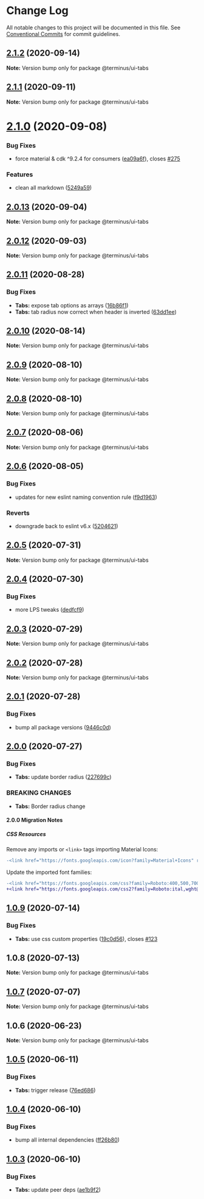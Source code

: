 # Change Log

All notable changes to this project will be documented in this file.
See [Conventional Commits](https://conventionalcommits.org) for commit guidelines.

## [2.1.2](https://github.com/GetTerminus/terminus-oss/compare/@terminus/ui-tabs@2.1.1...@terminus/ui-tabs@2.1.2) (2020-09-14)

**Note:** Version bump only for package @terminus/ui-tabs





## [2.1.1](https://github.com/GetTerminus/terminus-oss/compare/@terminus/ui-tabs@2.1.0...@terminus/ui-tabs@2.1.1) (2020-09-11)

**Note:** Version bump only for package @terminus/ui-tabs





# [2.1.0](https://github.com/GetTerminus/terminus-oss/compare/@terminus/ui-tabs@2.0.13...@terminus/ui-tabs@2.1.0) (2020-09-08)


### Bug Fixes

* force material & cdk ^9.2.4 for consumers ([ea09a6f](https://github.com/GetTerminus/terminus-oss/commit/ea09a6ff88a1ea239fe0e24cb011abfb3ffc8908)), closes [#275](https://github.com/GetTerminus/terminus-oss/issues/275)


### Features

* clean all markdown ([5249a59](https://github.com/GetTerminus/terminus-oss/commit/5249a59486be63b6d9a0be7a801defb9b6adcedc))





## [2.0.13](https://github.com/GetTerminus/terminus-oss/compare/@terminus/ui-tabs@2.0.12...@terminus/ui-tabs@2.0.13) (2020-09-04)

**Note:** Version bump only for package @terminus/ui-tabs





## [2.0.12](https://github.com/GetTerminus/terminus-oss/compare/@terminus/ui-tabs@2.0.11...@terminus/ui-tabs@2.0.12) (2020-09-03)

**Note:** Version bump only for package @terminus/ui-tabs

## [2.0.11](https://github.com/GetTerminus/terminus-oss/compare/@terminus/ui-tabs@2.0.10...@terminus/ui-tabs@2.0.11) (2020-08-28)

### Bug Fixes

* **Tabs:** expose tab options as arrays ([16b86f1](https://github.com/GetTerminus/terminus-oss/commit/16b86f1aca2ec6f374f37abd88b9aeab5f1adf99))
* **Tabs:** tab radius now correct when header is inverted ([63dd1ee](https://github.com/GetTerminus/terminus-oss/commit/63dd1ee515fc108f2fc8cb436faf7be32945cef3))

## [2.0.10](https://github.com/GetTerminus/terminus-oss/compare/@terminus/ui-tabs@2.0.9...@terminus/ui-tabs@2.0.10) (2020-08-14)

**Note:** Version bump only for package @terminus/ui-tabs

## [2.0.9](https://github.com/GetTerminus/terminus-oss/compare/@terminus/ui-tabs@2.0.8...@terminus/ui-tabs@2.0.9) (2020-08-10)

**Note:** Version bump only for package @terminus/ui-tabs

## [2.0.8](https://github.com/GetTerminus/terminus-oss/compare/@terminus/ui-tabs@2.0.7...@terminus/ui-tabs@2.0.8) (2020-08-10)

**Note:** Version bump only for package @terminus/ui-tabs

## [2.0.7](https://github.com/GetTerminus/terminus-oss/compare/@terminus/ui-tabs@2.0.6...@terminus/ui-tabs@2.0.7) (2020-08-06)

**Note:** Version bump only for package @terminus/ui-tabs

## [2.0.6](https://github.com/GetTerminus/terminus-oss/compare/@terminus/ui-tabs@2.0.5...@terminus/ui-tabs@2.0.6) (2020-08-05)

### Bug Fixes

* updates for new eslint naming convention rule ([f9d1963](https://github.com/GetTerminus/terminus-oss/commit/f9d1963184a2e483274b629e6bb6504e21baa743))

### Reverts

* downgrade back to eslint v6.x ([5204621](https://github.com/GetTerminus/terminus-oss/commit/5204621a0c0aef6d7892222f190f07a620497d73))

## [2.0.5](https://github.com/GetTerminus/terminus-oss/compare/@terminus/ui-tabs@2.0.4...@terminus/ui-tabs@2.0.5) (2020-07-31)

**Note:** Version bump only for package @terminus/ui-tabs

## [2.0.4](https://github.com/GetTerminus/terminus-oss/compare/@terminus/ui-tabs@2.0.3...@terminus/ui-tabs@2.0.4) (2020-07-30)

### Bug Fixes

* more LPS tweaks ([dedfcf9](https://github.com/GetTerminus/terminus-oss/commit/dedfcf947e3bcd33041b388ccab9bcc5bf273f51))

## [2.0.3](https://github.com/GetTerminus/terminus-oss/compare/@terminus/ui-tabs@2.0.2...@terminus/ui-tabs@2.0.3) (2020-07-29)

**Note:** Version bump only for package @terminus/ui-tabs

## [2.0.2](https://github.com/GetTerminus/terminus-oss/compare/@terminus/ui-tabs@2.0.1...@terminus/ui-tabs@2.0.2) (2020-07-28)

**Note:** Version bump only for package @terminus/ui-tabs

## [2.0.1](https://github.com/GetTerminus/terminus-oss/compare/@terminus/ui-tabs@2.0.0...@terminus/ui-tabs@2.0.1) (2020-07-28)

### Bug Fixes

* bump all package versions ([9446c0d](https://github.com/GetTerminus/terminus-oss/commit/9446c0d5cde3bd693cfba7cabbfd2db443a47b00))

## [2.0.0](https://github.com/GetTerminus/terminus-oss/compare/@terminus/ui-tabs@1.0.9...@terminus/ui-tabs@2.0.0) (2020-07-27)

### Bug Fixes

* **Tabs:** update border radius ([227699c](https://github.com/GetTerminus/terminus-oss/commit/227699c01c3a614571d491695ded27c9fabf9520))

### BREAKING CHANGES

* **Tabs:** Border radius change

#### 2.0.0 Migration Notes

##### CSS Resources

Remove any imports or `<link>` tags importing Material Icons:

```diff
-<link href="https://fonts.googleapis.com/icon?family=Material+Icons" rel="stylesheet">
```

Update the imported font families:

```diff
-<link href="https://fonts.googleapis.com/css?family=Roboto:400,500,700" rel="stylesheet">
+<link href="https://fonts.googleapis.com/css2?family=Roboto:ital,wght@0,400;0,500;0,700;1,400&display=swap" rel="stylesheet">
```

## [1.0.9](https://github.com/GetTerminus/terminus-oss/compare/@terminus/ui-tabs@1.0.8...@terminus/ui-tabs@1.0.9) (2020-07-14)

### Bug Fixes

* **Tabs:** use css custom properties ([19c0d56](https://github.com/GetTerminus/terminus-oss/commit/19c0d5671678e446b550ff6d2617d1957dab451b)), closes [#123](https://github.com/GetTerminus/terminus-oss/issues/123)

## 1.0.8 (2020-07-13)

**Note:** Version bump only for package @terminus/ui-tabs

## [1.0.7](https://github.com/GetTerminus/terminus-oss/compare/@terminus/ui-tabs@1.0.6...@terminus/ui-tabs@1.0.7) (2020-07-07)

**Note:** Version bump only for package @terminus/ui-tabs

## 1.0.6 (2020-06-23)

**Note:** Version bump only for package @terminus/ui-tabs

## [1.0.5](https://github.com/GetTerminus/terminus-oss/compare/@terminus/ui-tabs@1.0.4...@terminus/ui-tabs@1.0.5) (2020-06-11)

### Bug Fixes

* **Tabs:** trigger release ([76ed686](https://github.com/GetTerminus/terminus-oss/commit/76ed68633fb409ebe169f20a3f320dd3bd56bec1))

## [1.0.4](https://github.com/GetTerminus/terminus-oss/compare/@terminus/ui-tabs@1.0.3...@terminus/ui-tabs@1.0.4) (2020-06-10)

### Bug Fixes

* bump all internal dependencies ([ff26b80](https://github.com/GetTerminus/terminus-oss/commit/ff26b806bb599401f006996be5b567a378e68ef3))

## [1.0.3](https://github.com/GetTerminus/terminus-oss/compare/@terminus/ui-tabs@1.0.2...@terminus/ui-tabs@1.0.3) (2020-06-10)

### Bug Fixes

* **Tabs:** update peer deps ([ae1b9f2](https://github.com/GetTerminus/terminus-oss/commit/ae1b9f2a68fe8f4410da297069c466208b32efd1))

